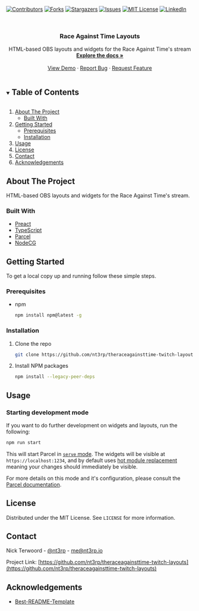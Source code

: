 [![Contributors][contributors-shield]][contributors-url]
[![Forks][forks-shield]][forks-url]
[![Stargazers][stars-shield]][stars-url]
[![Issues][issues-shield]][issues-url]
[![MIT License][license-shield]][license-url]
[![LinkedIn][linkedin-shield]][linkedin-url]

<!-- PROJECT LOGO -->
<br />
<p align="center">
  <!--a href="https://github.com/nt3rp/theraceagainsttime-twitch-layouts">
    <img src="images/logo.png" alt="Logo" width="80" height="80">
  </a-->

  <h3 align="center">Race Against Time Layouts</h3>

  <p align="center">
    HTML-based OBS layouts and widgets for the Race Against Time's stream
    <br />
    <a href="https://github.com/nt3rp/theraceagainsttime-twitch-layouts"><strong>Explore the docs »</strong></a>
    <br />
    <br />
    <a href="https://github.com/nt3rp/theraceagainsttime-twitch-layouts">View Demo</a>
    ·
    <a href="https://github.com/nt3rp/theraceagainsttime-twitch-layouts/issues">Report Bug</a>
    ·
    <a href="https://github.com/nt3rp/theraceagainsttime-twitch-layouts/issues">Request Feature</a>
  </p>
</p>

<!-- TABLE OF CONTENTS -->
<details open="open">
  <summary><h2 style="display: inline-block">Table of Contents</h2></summary>
  <ol>
    <li>
      <a href="#about-the-project">About The Project</a>
      <ul>
        <li><a href="#built-with">Built With</a></li>
      </ul>
    </li>
    <li>
      <a href="#getting-started">Getting Started</a>
      <ul>
        <li><a href="#prerequisites">Prerequisites</a></li>
        <li><a href="#installation">Installation</a></li>
      </ul>
    </li>
    <li><a href="#usage">Usage</a></li>
    <!--li><a href="#roadmap">Roadmap</a></li>
    <li><a href="#contributing">Contributing</a></li-->
    <li><a href="#license">License</a></li>
    <li><a href="#contact">Contact</a></li>
    <li><a href="#acknowledgements">Acknowledgements</a></li>
  </ol>
</details>

<!-- ABOUT THE PROJECT -->

## About The Project

<!-- [![Product Name Screen Shot][product-screenshot]](https://example.com) -->

HTML-based OBS layouts and widgets for the Race Against Time's stream.

### Built With

- [Preact](https://preactjs.com/)
- [TypeScript](https://www.typescriptlang.org/)
- [Parcel](https://parceljs.org/)
- [NodeCG](https://www.nodecg.dev/)

<!-- GETTING STARTED -->

## Getting Started

To get a local copy up and running follow these simple steps.

### Prerequisites

- npm
  ```sh
  npm install npm@latest -g
  ```

### Installation

1. Clone the repo
   ```sh
   git clone https://github.com/nt3rp/theraceagainsttime-twitch-layouts.git
   ```
2. Install NPM packages
   ```sh
   npm install --legacy-peer-deps
   ```

<!-- USAGE EXAMPLES -->

## Usage

### Starting development mode

If you want to do further development on widgets and layouts, run the following:

```sh
npm run start
```

This will start Parcel in [`serve` mode](https://v2.parceljs.org/features/cli/#parcel-%5Bserve%5D-%3Centries%3E). The widgets will be visible at `https://localhost:1234`, and by default uses [hot module replacement](https://v2.parceljs.org/features/hmr/) meaning your changes should immediately be visible.

For more details on this mode and it's configuration, please consult the [Parcel documentation](https://v2.parceljs.org/features/cli/).

<!-- ROADMAP -->

<!--
## Roadmap

See the [open issues](https://github.com/nt3rp/theraceagainsttime-twitch-layouts/issues) for a list of proposed features (and known issues).
-->

<!-- CONTRIBUTING -->

<!--
## Contributing

Contributions are what make the open source community such an amazing place to be learn, inspire, and create. Any contributions you make are **greatly appreciated**.

1. Fork the Project
2. Create your Feature Branch (`git checkout -b feature/AmazingFeature`)
3. Commit your Changes (`git commit -m 'Add some AmazingFeature'`)
4. Push to the Branch (`git push origin feature/AmazingFeature`)
5. Open a Pull Request
-->

<!-- LICENSE -->

## License

Distributed under the MIT License. See `LICENSE` for more information.

<!-- CONTACT -->

## Contact

Nick Terwoord - [@nt3rp](https://twitter.com/nt3rp) - me@nt3rp.io

Project Link: [https://github.com/nt3rp/theraceagainsttime-twitch-layouts](https://github.com/nt3rp/theraceagainsttime-twitch-layouts)

<!-- ACKNOWLEDGEMENTS -->

## Acknowledgements

- [Best-README-Template](https://github.com/othneildrew/Best-README-Template/)

<!-- MARKDOWN LINKS & IMAGES -->
<!-- https://www.markdownguide.org/basic-syntax/#reference-style-links -->

[contributors-shield]: https://img.shields.io/github/contributors/nt3rp/repo.svg?style=for-the-badge
[contributors-url]: https://github.com/nt3rp/repo/graphs/contributors
[forks-shield]: https://img.shields.io/github/forks/nt3rp/repo.svg?style=for-the-badge
[forks-url]: https://github.com/nt3rp/repo/network/members
[stars-shield]: https://img.shields.io/github/stars/nt3rp/repo.svg?style=for-the-badge
[stars-url]: https://github.com/nt3rp/repo/stargazers
[issues-shield]: https://img.shields.io/github/issues/nt3rp/repo.svg?style=for-the-badge
[issues-url]: https://github.com/nt3rp/repo/issues
[license-shield]: https://img.shields.io/github/license/nt3rp/repo.svg?style=for-the-badge
[license-url]: https://github.com/nt3rp/repo/blob/master/LICENSE.txt
[linkedin-shield]: https://img.shields.io/badge/-LinkedIn-black.svg?style=for-the-badge&logo=linkedin&colorB=555
[linkedin-url]: https://linkedin.com/in/nt3rp
